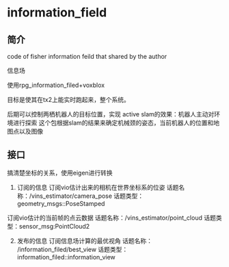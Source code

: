 # information_field

## 简介
code of fisher information feild that shared by the author 

信息场

使用rpg_information_filed+voxblox

目标是使其在tx2上能实时跑起来，整个系统。

后期可以控制两栖机器人的目标位置，实现
active slam的效果：机器人主动对环境进行探索
这个包根据slam的结果来确定机械颈的姿态，当前机器人的位置和地图点以及图像

## 接口

搞清楚坐标的关系，使用eigen进行转换

1. 订阅的信息
订阅vio估计出来的相机在世界坐标系的位姿 话题名称：/vins_estimator/camera_pose 话题类型：geometry_msgs::PoseStamped

订阅vio估计的当前帧的点云数据 话题名称：/vins_estimator/point_cloud 话题类型：sensor_msg:PointCloud2

2. 发布的信息
订阅信息场计算的最优视角 话题名称： /information_filed/best_view  话题类型： information_filed::information_view
